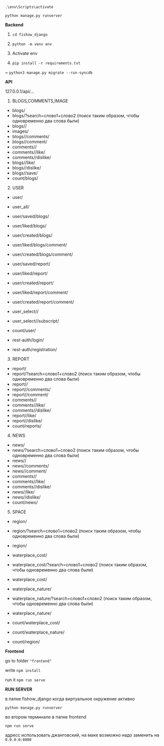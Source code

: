 `.\env\Scripts\activate`

`python manage.py runserver`

**Backend**

1. `cd fishow_django`

2. `python -m venv env`

3. Activate env

4. `pip install -r requirements.txt`

~ `python3 manage.py migrate --run-syncdb`

**API**

127.0.0.1/api/...

1. BLOGS,COMMENTS,IMAGE
* blogs/
* blogs/?search=слово1+слово2   (поиск таким образом, чтобы одновременно два слова были) 
* blogs/<slug>/
* images/
* blogs/<slug>/comments/
* blogs/<slug>/comment/
* comments/<int>/
* comments/<int>/like/
* comments/<int>/dislike/
* blogs/<slug>/like/
* blogs/<slug>/dislike/
* blogs/<slug>/save/
* count/blogs/

2. USER
* user/
* user_all/
* user/saved/blogs/
* user/liked/blogs/
* user/created/blogs/
* user/liked/blogs/comment/
* user/created/blogs/comment/
* user/saved/report/
* user/liked/report/
* user/created/report/
* user/liked/report/comment/
* user/created/report/comment/
* user_select/<username>/
* user_select/<username>/subscript/
* count/user/

* rest-auth/login/
* rest-auth/registration/

3. REPORT
* report/
* report/?search=слово1+слово2   (поиск таким образом, чтобы одновременно два слова были) 
* report/<slug>/
* report/<slug>/comments/
* report/<slug>/comment/
* comments/<int>/
* comments/<int>/like/
* comments/<int>/dislike/
* report/<slug>/like/
* report/<slug>/dislike/
* count/reports/

4. NEWS
* news/
* news/?search=слово1+слово2   (поиск таким образом, чтобы одновременно два слова были) 
* news/<slug>/
* news/<slug>/comments/
* news/<slug>/comment/
* comments/<int>/
* comments/<int>/like/
* comments/<int>/dislike/
* news/<slug>/like/
* news/<slug>/dislike/
* count/news/

5. SPACE
* region/
* region/?search=слово1+слово2   (поиск таким образом, чтобы одновременно два слова были) 
* region/<slug>
* waterplace_cost/
* waterplace_cost/?search=слово1+слово2   (поиск таким образом, чтобы одновременно два слова были) 
* waterplace_cost/<slug>
* waterplace_nature/
* waterplace_nature/?search=слово1+слово2   (поиск таким образом, чтобы одновременно два слова были) 
* waterplace_nature/<slug>

* count/waterplace_cost/
* count/waterplace_nature/
* count/region/


**Frontend** 

go to folder `"frontend"`

write `npm install`

run it `npm run serve`

**RUN SERVER**

в папке fishow_django когда виртуальное окружение активно

`python manage.py runserver`

во втором терминале в папке frontend

`npm run serve`

адресс использовать джанговский, на маке возможно надо заменить на `0.0.0.0:8000`




